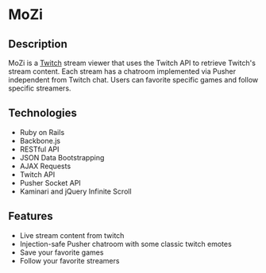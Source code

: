 # MoZi

## Description
MoZi is a [Twitch](http://www.twitch.tv) stream viewer that uses the Twitch API to retrieve Twitch's stream content. Each stream has a chatroom implemented via Pusher independent from Twitch chat. Users can favorite specific games and follow specific streamers.

## Technologies
* Ruby on Rails
* Backbone.js
* RESTful API
* JSON Data Bootstrapping
* AJAX Requests
* Twitch API
* Pusher Socket API
* Kaminari and jQuery Infinite Scroll

## Features
* Live stream content from twitch
* Injection-safe Pusher chatroom with some classic twitch emotes
* Save your favorite games
* Follow your favorite streamers